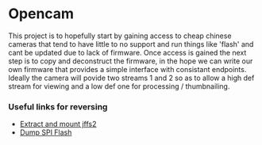# Opencam

This project is to hopefully start by gaining access to cheap chinese cameras that tend to have little to no support and run things like 'flash' and cant be updated due to lack of firmware. 
Once access is gained the next step is to copy and deconstruct the firmware, in the hope we can write our own firmware that provides a simple interface with consistant endpoints. 
Ideally the camera will povide two streams 1 and 2 so as to allow a high def stream for viewing and a low def one for processing / thumbnailing. 






### Useful links for reversing

- [Extract and mount jffs2](https://blog.bramp.net/post/2012/01/24/hacking-linksys-e4200v2-firmware/)
- [Dump SPI Flash](https://akimbocore.com/article/extracting-flash-memory-over-spi/)  
